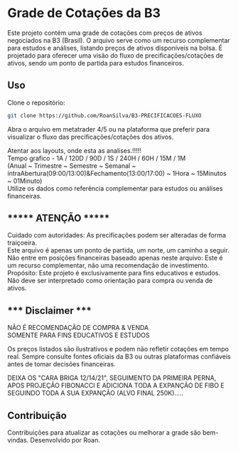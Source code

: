 # Grade de Cotações da B3

Este projeto contém uma grade de cotações com preços de ativos negociados na B3 (Brasil). O arquivo serve como um recurso complementar para estudos e análises, listando preços de ativos disponíveis na bolsa. É projetado para oferecer uma visão do fluxo de precificações/cotações de ativos, sendo um ponto de partida para estudos financeiros.

## Uso

Clone o repositório:
```bash
git clone https://github.com/RoanSilva/B3-PRECIFICACOES-FLUXO
```    



Abra o arquivo em metatrader 4/5 ou na plataforma que preferir para visualizar o fluxo das precificações/cotações dos ativos. 

Atentar aos layouts, onde esta as analises.!!!!!  
Tempo grafico - 1A / 120D / 90D / 1S / 240H / 60H / 15M / 1M  
(Anual ~ Trimestre ~ Semestre ~ Semanal ~ intraAbertura(09:00/13:00)&Fechamento(13:00/17:00) ~ 1Hora ~ 15Minutos ~ 01Minuto)  
Utilize os dados como referência complementar para estudos ou análises financeiras.  


## ***** ATENÇÃO *****

Cuidado com autoridades: As precificações podem ser alteradas de forma traiçoeira.  
Este arquivo é apenas um ponto de partida, um norte, um caminho a seguir.  
Não entre em posições financeiras baseado apenas neste arquivo: Este é um recurso complementar, não uma recomendação de investimento.  
Propósito: Este projeto é exclusivamente para fins educativos e estudos.  
Não deve ser interpretado como orientação para compra ou venda de ativos.


## *** Disclaimer ***

NÃO É RECOMENDAÇÃO DE COMPRA & VENDA  
SOMENTE PARA FINS EDUCATIVOS E ESTUDOS  



Os preços listados são ilustrativos e podem não refletir cotações em tempo real. Sempre consulte fontes oficiais da B3 ou outras plataformas confiáveis antes de tomar decisões financeiras.  



DEIXA OS "CARA BRIGA 12/14/21", SEGUIMENTO DA PRIMEIRA PERNA, APOS PROJEÇÃO FIBONACCI E ADICIONA TODA A EXPANÇÃO DE FIBO E SEGUINDO TODA A SUA EXPANÇÃO (ALVO FINAL 250K).....  


## Contribuição

Contribuições para atualizar as cotações ou melhorar a grade são bem-vindas. Desenvolvido por Roan.
